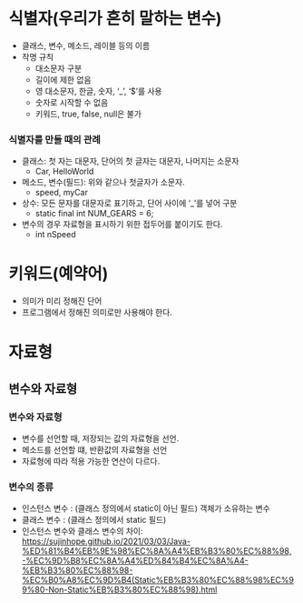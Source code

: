 # 식별자(우리가 흔히 말하는 변수)

- 클래스, 변수, 메소드, 레이블 등의 이름
- 작명 규칙
    - 대소문자 구분
    - 길이에 제한 없음
    - 영 대소문자, 한글, 숫자, ‘_’, ‘$’를 사용
    - 숫자로 시작할 수 없음
    - 키워드, true, false, null은 불가

### 식별자를 만들 때의 관례

- 클래스: 첫 자는 대문자, 단어의 첫 글자는 대문자, 나머지는 소문자
    - Car, HelloWorld
- 메소드, 변수(필드): 위와 같으나 첫글자가 소문자.
    - speed, myCar
- 상수: 모든 문자를 대문자로 표기하고, 단어 사이에 ‘_’를 넣어 구분
    - static final int NUM_GEARS = 6;
- 변수의 경우 자료형을 표시하기 위한 접두어를 붙이기도 한다.
    - int nSpeed

# 키워드(예약어)
- 의미가 미리 정해진 단어
- 프로그램에서 정해진 의미로만 사용해야 한다.

# 자료형
## 변수와 자료형
### 변수와 자료형
- 변수를 선언할 때, 저장되는 값의 자료형을 선언.
- 메소드를 선언할 떄, 반환값의 자료형을 선언
- 자료형에 따라 적용 가능한 연산이 다르다.

### 변수의 종류
- 인스턴스 변수 : (클래스 정의에서 static이 아닌 필드) 객체가 소유하는 변수
- 클래스 변수 : (클래스 정의에서 static 필드)
- 인스턴스 변수와 클래스 변수의 차이: https://sujinhope.github.io/2021/03/03/Java-%ED%81%B4%EB%9E%98%EC%8A%A4%EB%B3%80%EC%88%98,-%EC%9D%B8%EC%8A%A4%ED%84%B4%EC%8A%A4-%EB%B3%80%EC%88%98-%EC%B0%A8%EC%9D%B4(Static%EB%B3%80%EC%88%98%EC%99%80-Non-Static%EB%B3%80%EC%88%98).html
